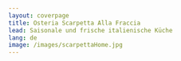 ```yaml
---
layout: coverpage
title: Osteria Scarpetta Alla Fraccia
lead: Saisonale und frische italienische Küche
lang: de
image: /images/scarpettaHome.jpg
---
```




